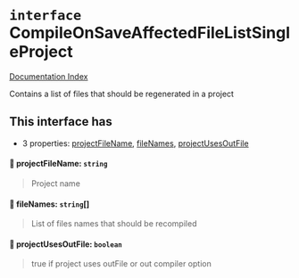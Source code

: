 # `interface` CompileOnSaveAffectedFileListSingleProject

[Documentation Index](../README.md)

Contains a list of files that should be regenerated in a project

## This interface has

- 3 properties:
[projectFileName](#-projectfilename-string),
[fileNames](#-filenames-string),
[projectUsesOutFile](#-projectusesoutfile-boolean)


#### 📄 projectFileName: `string`

> Project name



#### 📄 fileNames: `string`\[]

> List of files names that should be recompiled



#### 📄 projectUsesOutFile: `boolean`

> true if project uses outFile or out compiler option




